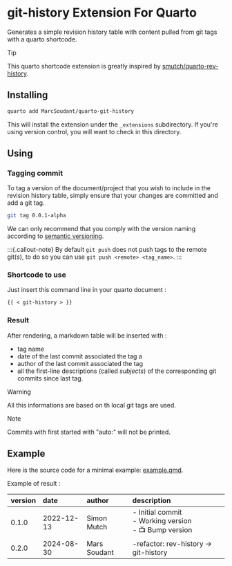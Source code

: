 # git-history Extension For Quarto

Generates a simple revision history table with content pulled from git tags with a quarto shortcode.

>[!TIP]
>This quarto shortcode extension is greatly inspired by [smutch/quarto-rev-history](https://github.com/smutch/quarto-rev-history).

## Installing

```bash
quarto add MarcSoudant/quarto-git-history
```

This will install the extension under the `_extensions` subdirectory.
If you're using version control, you will want to check in this directory.

## Using

### Tagging commit

To tag a version of the document/project that you wish to include in the
revision history table, simply ensure that your changes are committed and add a git tag.

```bash
git tag 0.0.1-alpha
```

We can only recommend that you comply with the version naming according to [semantic versioning](https://semver.org/).

:::{.callout-note}
By default `git push` does not push tags to the remote git(s), to do so you can use `git push <remote> <tag_name>`.
:::

### Shortcode to use

Just insert this command line in your quarto document :

```md
{{ < git-history > }}
```

### Result

After rendering, a markdown table will be inserted with :
* tag name
* date of the last commit associated the tag a
* author of the last commit associated the tag 
* all the first-line descriptions (called *subjects*) of the corresponding git commits since last tag.

>[!WARNING]
>All this informations are based on th local git tags are used.

>[!NOTE]
>Commits with first started with "auto:" will not be printed.

## Example

Here is the source code for a minimal example: [example.qmd](example.qmd).

Example of result :

| version | date | author | description |
|:--------|:-----|:-------|:------------|
| 0.1.0 | 2022-12-13 | Simon Mutch | - Initial commit<br>- Working version<br>- :tv: Bump version|
| 0.2.0 | 2024-08-30 | Mars Soudant | -refactor: rev-history -> git-history |

